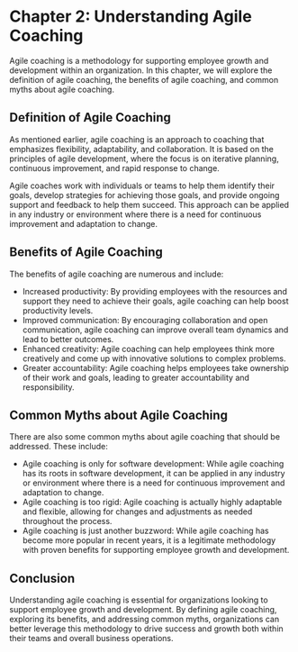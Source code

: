 Chapter 2: Understanding Agile Coaching
=======================================

Agile coaching is a methodology for supporting employee growth and development within an organization. In this chapter, we will explore the definition of agile coaching, the benefits of agile coaching, and common myths about agile coaching.

Definition of Agile Coaching
----------------------------

As mentioned earlier, agile coaching is an approach to coaching that emphasizes flexibility, adaptability, and collaboration. It is based on the principles of agile development, where the focus is on iterative planning, continuous improvement, and rapid response to change.

Agile coaches work with individuals or teams to help them identify their goals, develop strategies for achieving those goals, and provide ongoing support and feedback to help them succeed. This approach can be applied in any industry or environment where there is a need for continuous improvement and adaptation to change.

Benefits of Agile Coaching
--------------------------

The benefits of agile coaching are numerous and include:

* Increased productivity: By providing employees with the resources and support they need to achieve their goals, agile coaching can help boost productivity levels.
* Improved communication: By encouraging collaboration and open communication, agile coaching can improve overall team dynamics and lead to better outcomes.
* Enhanced creativity: Agile coaching can help employees think more creatively and come up with innovative solutions to complex problems.
* Greater accountability: Agile coaching helps employees take ownership of their work and goals, leading to greater accountability and responsibility.

Common Myths about Agile Coaching
---------------------------------

There are also some common myths about agile coaching that should be addressed. These include:

* Agile coaching is only for software development: While agile coaching has its roots in software development, it can be applied in any industry or environment where there is a need for continuous improvement and adaptation to change.
* Agile coaching is too rigid: Agile coaching is actually highly adaptable and flexible, allowing for changes and adjustments as needed throughout the process.
* Agile coaching is just another buzzword: While agile coaching has become more popular in recent years, it is a legitimate methodology with proven benefits for supporting employee growth and development.

Conclusion
----------

Understanding agile coaching is essential for organizations looking to support employee growth and development. By defining agile coaching, exploring its benefits, and addressing common myths, organizations can better leverage this methodology to drive success and growth both within their teams and overall business operations.
